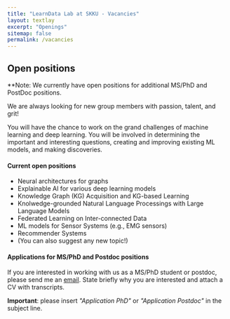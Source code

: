 ```yaml
---
title: "LearnData Lab at SKKU - Vacancies"
layout: textlay
excerpt: "Openings"
sitemap: false
permalink: /vacancies
---
```


## Open positions

**Note: We currently have open positions for additional MS/PhD and PostDoc positions.
<!-- Take a look at the [veni fellowship](https://www.nwo.nl/en/calls/nwo-talent-programme-veni-science-domain) or the Marie Curie fellowship (currently closed, next deadline probably Fall 2021, [here is last years call]({{ site.baseurl }}/downloads/h2020-wp1820-msca_en.pdf)).**
 -->

We are always looking for new group members with passion, talent, and grit!

You will have the chance to work on the grand challenges of machine learning and deep learning. You will be involved in determining the important and interesting questions, creating and improving existing ML models, and making discoveries.

#### Current open positions

- Neural architectures for graphs
- Explainable AI for various deep learning models
- Knowledge Graph (KG) Acquisition and KG-based Learning
- Knolwedge-grounded Natural Language Processings with Large Language Models
- Federated Learning on Inter-connected Data
- ML models for Sensor Systems (e.g., EMG sensors)
- Recommender Systems
- (You can also suggest any new topic!)

<!-- You find the current job openings here:
[Opening 1]({{ site.baseurl }}/downloads/GeneralPostdoc_2019_v01.pdf),
[Opening 2]({{ site.baseurl }}/downloads/PPMS_PhD_2019_v01.pdf).
 -->
<!-- It might be interesting to look at some past job advertisements. While the projects keep changing, the themes are still roughly the same. You can download them [here]({{ site.baseurl }}/downloads/PD.pdf), [here]({{ site.baseurl }}/downloads/PHD1.pdf), or [here]({{ site.baseurl }}/downloads/PHD2.pdf). -->

#### Applications for MS/PhD and Postdoc positions
If you are interested in working with us as a MS/PhD student or postdoc, please send me an [email](mailto:hogunpark@g.skku.edu). State briefly why you are interested and attach a CV with transcripts. 

**Important**: please insert _"Application PhD"_ or _"Application Postdoc"_ in the subject line. 

<br />



<!-- 
<figure>
<img src="{{ site.url }}{{ site.baseurl }}/images/picpic/Gallery/DSC_0696.jpg" width="95%">
</figure> -->

